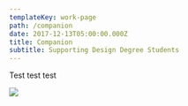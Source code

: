 ```yaml
---
templateKey: work-page
path: /companion
date: 2017-12-13T05:00:00.000Z
title: Companion
subtitle: Supporting Design Degree Students
---
```

Test test test

<!-- \\\\\\[Case Study](./casestudy.pdf) -->

![](/./images/compainion_thumbnail.png)
